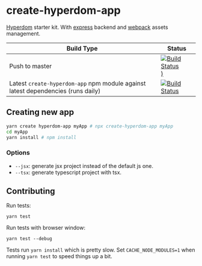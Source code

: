 # create-hyperdom-app

[Hyperdom](https://github.com/featurist/hyperdom) starter kit. With [express](https://expressjs.com/) backend and [webpack](https://webpack.js.org/) assets management.

Build Type | Status
------|------
Push to master | [![Build Status](https://circleci.com/gh/featurist/create-hyperdom-app.svg?style=shield))](https://app.circleci.com/pipelines/github/featurist/create-hyperdom-app)
Latest `create-hyperdom-app` npm module against latest dependencies (runs daily) | [![Build Status](https://travis-ci.org/featurist/create-hyperdom-app.svg?branch=master)](https://travis-ci.org/featurist/create-hyperdom-app)
 
## Creating new app

```bash
yarn create hyperdom-app myApp # npx create-hyperdom-app myApp
cd myApp
yarn install # npm install
```

### Options

- `--jsx`: generate jsx project instead of the default js one.
- `--tsx`: generate typescript project with tsx.

## Contributing

Run tests:

```
yarn test
```

Run tests with browser window:

```
yarn test --debug
```

Tests run `yarn install` which is pretty slow. Set `CACHE_NODE_MODULES=1` when running `yarn test` to speed things up a bit.
